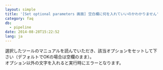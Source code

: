 ```yaml
---
layout: simple
title: '[Set optional parameters 画面] 空白欄に何を入れていいのかわかりません'
category: faq
db:
  - pipeline
date: 2014-08-28T15:22:52
lang: ja
---
```

選択したツールのマニュアルを読んでいただき、該当オプションをセットして下さい（デフォルトでOKの場合は空欄のまま）。    
オプション以外の文字を入れると実行時にエラーとなります。
